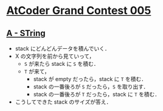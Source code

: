 # [AtCoder Grand Contest 005](https://atcoder.jp/contests/agc005)

## [A - STring](https://atcoder.jp/contests/agc005/tasks/agc005_a)
- stack にどんどんデータを積んでいく．
- X の文字列を前から見ていって，
	- `S` が来たら stack に `S` を積む．
	- `T` が来て，
		- stack が empty だったら，stack に `T` を積む．
		- stack の一番後ろが `S` だったら，`S` を取り出す．
		- stack の一番後ろが `T` だったら，stack に `T` を積む．
- こうしてできた stack のサイズが答え．
